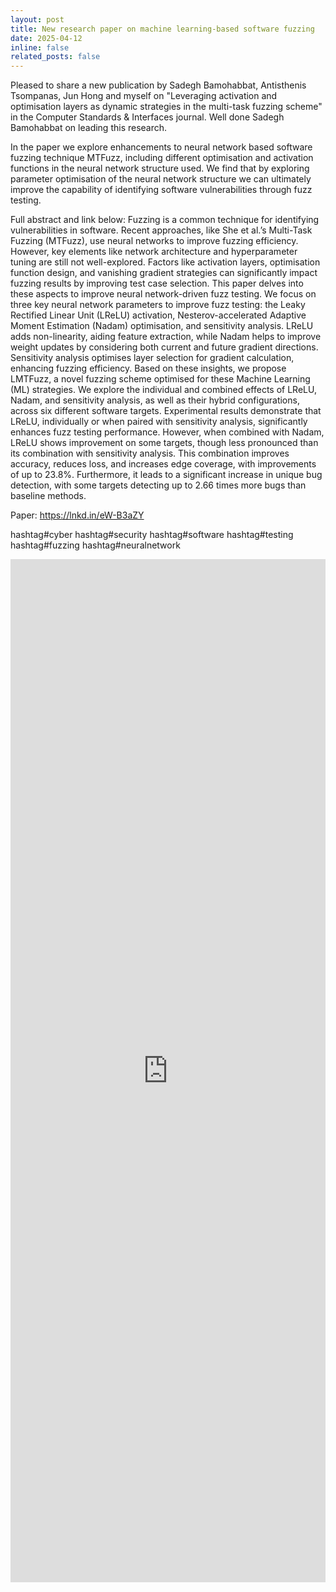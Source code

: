 ```yaml
---
layout: post
title: New research paper on machine learning-based software fuzzing 
date: 2025-04-12
inline: false
related_posts: false
---
```


Pleased to share a new publication by Sadegh Bamohabbat, Antisthenis Tsompanas, Jun Hong and myself on "Leveraging activation and optimisation layers as dynamic strategies in the multi-task fuzzing scheme" in the Computer Standards & Interfaces journal. Well done Sadegh Bamohabbat on leading this research.

In the paper we explore enhancements to neural network based software fuzzing technique MTFuzz, including different optimisation and activation functions in the neural network structure used. We find that by exploring parameter optimisation of the neural network structure we can ultimately improve the capability of identifying software vulnerabilities through fuzz testing. 

Full abstract and link below:
Fuzzing is a common technique for identifying vulnerabilities in software. Recent approaches, like She et al.’s Multi-Task Fuzzing (MTFuzz), use neural networks to improve fuzzing efficiency. However, key elements like network architecture and hyperparameter tuning are still not well-explored. Factors like activation layers, optimisation function design, and vanishing gradient strategies can significantly impact fuzzing results by improving test case selection. This paper delves into these aspects to improve neural network-driven fuzz testing.
We focus on three key neural network parameters to improve fuzz testing: the Leaky Rectified Linear Unit (LReLU) activation, Nesterov-accelerated Adaptive Moment Estimation (Nadam) optimisation, and sensitivity analysis. LReLU adds non-linearity, aiding feature extraction, while Nadam helps to improve weight updates by considering both current and future gradient directions. Sensitivity analysis optimises layer selection for gradient calculation, enhancing fuzzing efficiency.
Based on these insights, we propose LMTFuzz, a novel fuzzing scheme optimised for these Machine Learning (ML) strategies. We explore the individual and combined effects of LReLU, Nadam, and sensitivity analysis, as well as their hybrid configurations, across six different software targets. Experimental results demonstrate that LReLU, individually or when paired with sensitivity analysis, significantly enhances fuzz testing performance. However, when combined with Nadam, LReLU shows improvement on some targets, though less pronounced than its combination with sensitivity analysis. This combination improves accuracy, reduces loss, and increases edge coverage, with improvements of up to 23.8%. Furthermore, it leads to a significant increase in unique bug detection, with some targets detecting up to 2.66 times more bugs than baseline methods.

Paper: https://lnkd.in/eW-B3aZY

hashtag#cyber hashtag#security hashtag#software hashtag#testing hashtag#fuzzing hashtag#neuralnetwork

<p>
<iframe src="https://www.linkedin.com/embed/feed/update/urn:li:share:7317482203691581440" height="1637" width="504" frameborder="0" allowfullscreen="" title="Embedded post"></iframe>
</p>

